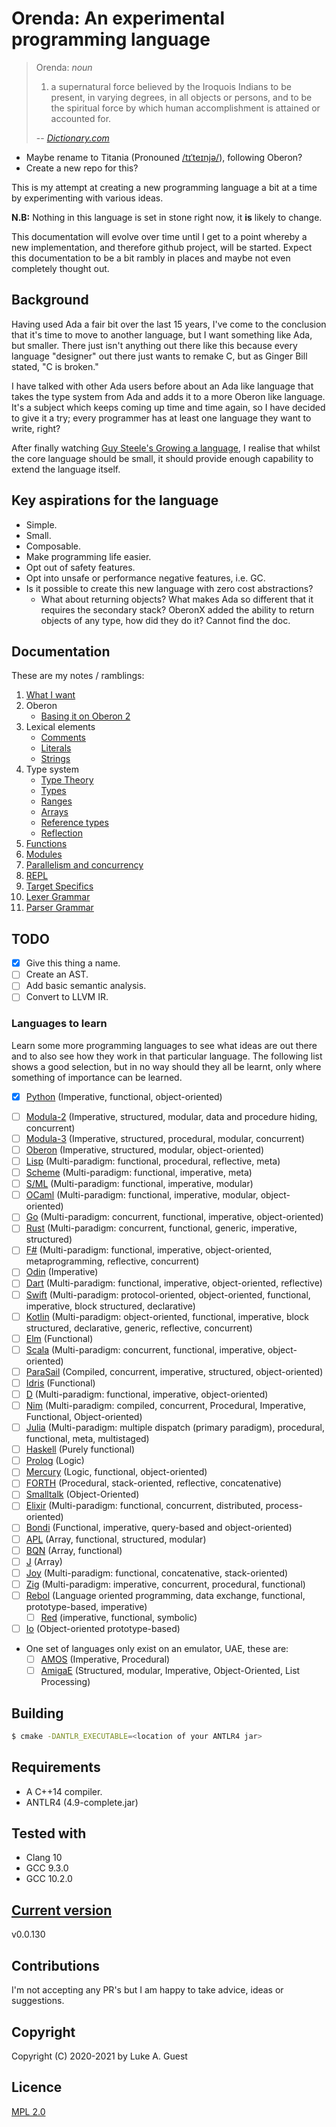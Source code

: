 # Orenda: An experimental programming language

> Orenda: *noun*
> 1. a supernatural force believed by the Iroquois Indians to be present, in varying degrees, in all objects or persons, and to be the spiritual force by which human accomplishment is attained or accounted for.
>
> -- <cite>[Dictionary.com](https://www.dictionary.com/browse/orenda?s=t)</cite>

* Maybe rename to Titania (Pronouned [/tɪˈteɪnjə/](http://ipa-reader.xyz/?text=t%C9%AA%CB%88te%C9%AAnj%C9%99)), following Oberon?
* Create a new repo for this?

This is my attempt at creating a new programming language a bit at a time by experimenting with various ideas.

**N.B:** Nothing in this language is set in stone right now, it **is** likely to change.

This documentation will evolve over time until I get to a point whereby a new implementation, and therefore github project, will be started. Expect this documentation to be a bit rambly in places and maybe not even completely thought out.

## Background

Having used Ada a fair bit over the last 15 years, I've come to the conclusion that it's time to move to another language, but I want something like Ada, but smaller. There just isn't anything out there like this because every language "designer" out there just wants to remake C, but as Ginger Bill stated, "C is broken."

I have talked with other Ada users before about an Ada like language that takes the type system from Ada and adds it to a more Oberon like language. It's a subject which keeps coming up time and time again, so I have decided to give it a try; every programmer has at least one language they want to write, right?

After finally watching [Guy Steele's Growing a language](https://youtu.be/_ahvzDzKdB0), I realise that whilst the core language should be small, it should provide enough capability to extend the language itself.

## Key aspirations for the language

* Simple.
* Small.
* Composable.
* Make programming life easier.
* Opt out of safety features.
* Opt into unsafe or performance negative features, i.e. GC.
* Is it possible to create this new language with zero cost abstractions?
  * What about returning objects? What makes Ada so different that it requires the secondary stack? OberonX added the ability to return objects of any type, how did they do it? Cannot find the doc.

## Documentation

These are my notes / ramblings:

1. [What I want](./docs/notes/what-i-want.md)
2. Oberon
   * [Basing it on Oberon 2](./docs/notes/oberon/basing-on-oberon2.md)
3. Lexical elements
   * [Comments](./docs/notes/lexical-elements/comments.md)
   * [Literals](./docs/notes/lexical-elements/literals.md)
   * [Strings](./docs/notes/lexical-elements/textual-data.md)
4. Type system
   * [Type Theory](./docs/notes/type-system/type-theory.md)
   * [Types](./docs/notes/type-system/types.md)
   * [Ranges](./docs/notes/type-system/ranges.md)
   * [Arrays](./docs/notes/type-system/arrays.md)
   * [Reference types](./docs/notes/type-system/reference-types.md)
   * [Reflection](./docs/notes/type-system/reflection.md)
5. [Functions](./docs/notes/functions.md)
6. [Modules](./docs/notes/modules.md)
7. [Parallelism and concurrency](/docs/notes/parallelism-concurrency.md)
8. [REPL](./docs/notes/repl.md)
9. [Target Specifics](./docs/notes/target-spoecifics.md)
10. [Lexer Grammar](./src/ExperimentalLexer.g4)
11. [Parser Grammar](./src/ExperimentalParser.g4)

## TODO

* [X] Give this thing a name.
* [ ] Create an AST.
* [ ] Add basic semantic analysis.
* [ ] Convert to LLVM IR.

### Languages to learn

Learn some more programming languages to see what ideas are out there and to also see how they work in that particular language. The following list shows a good selection, but in no way should they all be learnt, only where something of importance can be learned.

* [X] [Python](./docs/languages/python.md) (Imperative, functional, object-oriented)
+ [ ] [Modula-2](https://en.wikipedia.org/wiki/Modula-2) (Imperative, structured, modular, data and procedure hiding, concurrent)
+ [ ] [Modula-3](https://en.wikipedia.org/wiki/Modula-3) (Imperative, structured, procedural, modular, concurrent)
+ [ ] [Oberon](https://en.wikipedia.org/wiki/Oberon_(programming_language)) (Imperative, structured, modular, object-oriented)
+ [ ] [Lisp](https://en.wikipedia.org/wiki/Lisp_(programming_language)) (Multi-paradigm: functional, procedural, reflective, meta)
+ [ ] [Scheme](https://en.wikipedia.org/wiki/Scheme_(programming_language)) (Multi-paradigm: functional, imperative, meta)
+ [ ] [S/ML](https://en.wikipedia.org/wiki/Standard_ML) (Multi-paradigm: functional, imperative, modular)
+ [ ] [OCaml](https://en.wikipedia.org/wiki/OCaml) (Multi-paradigm: functional, imperative, modular, object-oriented)
+ [ ] [Go](https://en.wikipedia.org/wiki/Go_(programming_language)) (Multi-paradigm: concurrent, functional, imperative, object-oriented)
+ [ ] [Rust](https://en.wikipedia.org/wiki/Rust_(programming_language)) (Multi-paradigm: concurrent, functional, generic, imperative, structured)
+ [ ] [F#](https://en.wikipedia.org/wiki/F_Sharp_(programming_language)) (Multi-paradigm: functional, imperative, object-oriented, metaprogramming, reflective, concurrent)
+ [ ] [Odin](https://odin-lang.org/) (Imperative)
+ [ ] [Dart](https://en.wikipedia.org/wiki/Dart_(programming_language)) (Multi-paradigm: functional, imperative, object-oriented, reflective)
+ [ ] [Swift](https://en.wikipedia.org/wiki/Swift_(programming_language)) (Multi-paradigm: protocol-oriented, object-oriented, functional, imperative, block structured, declarative)
+ [ ] [Kotlin](https://en.wikipedia.org/wiki/Kotlin_(programming_language)) (Multi-paradigm: object-oriented, functional, imperative, block structured, declarative, generic, reflective, concurrent)
+ [ ] [Elm](https://en.wikipedia.org/wiki/Elm_(programming_language)) (Functional)
+ [ ] [Scala](https://en.wikipedia.org/wiki/Scala_(programming_language)) (Multi-paradigm: concurrent, functional, imperative, object-oriented)
+ [ ] [ParaSail](https://en.wikipedia.org/wiki/ParaSail_(programming_language)) (Compiled, concurrent, imperative, structured, object-oriented)
+ [ ] [Idris](https://en.wikipedia.org/wiki/Idris_(programming_language)) (Functional)
+ [ ] [D](https://en.wikipedia.org/wiki/D_(programming_language)) (Multi-paradigm: functional, imperative, object-oriented)
+ [ ] [Nim](https://en.wikipedia.org/wiki/Nim_(programming_language)) (Multi-paradigm: compiled, concurrent, Procedural, Imperative, Functional, Object-oriented)
+ [ ] [Julia](https://en.wikipedia.org/wiki/Julia_(programming_language)) (Multi-paradigm: multiple dispatch (primary paradigm), procedural, functional, meta, multistaged)
+ [ ] [Haskell](https://en.wikipedia.org/wiki/Haskell_(programming_language)) (Purely functional)
+ [ ] [Prolog](https://en.wikipedia.org/wiki/Prolog) (Logic)
+ [ ] [Mercury](https://en.wikipedia.org/wiki/Mercury_(programming_language)) (Logic, functional, object-oriented)
+ [ ] [FORTH](https://en.wikipedia.org/wiki/Forth_(programming_language)) (Procedural, stack-oriented, reflective, concatenative)
+ [ ] [Smalltalk](https://en.wikipedia.org/wiki/Smalltalk) (Object-Oriented)
+ [ ] [Elixir](https://en.wikipedia.org/wiki/Elixir_(programming_language)) (Multi-paradigm: functional, concurrent, distributed, process-oriented)
+ [ ] [Bondi](https://web.archive.org/web/20210321002117/http://bondi.it.uts.edu.au/) (Functional, imperative, query-based and object-oriented)
+ [ ] [APL](https://en.wikipedia.org/wiki/APL_(programming_language)) (Array, functional, structured, modular)
+ [ ] [BQN](https://github.com/mlochbaum/BQN) (Array, functional)
+ [ ] [J](https://en.wikipedia.org/wiki/J_(programming_language)) (Array)
+ [ ] [Joy](https://en.wikipedia.org/wiki/Joy_(programming_language)) (Multi-paradigm: functional, concatenative, stack-oriented)
+ [ ] [Zig](https://en.wikipedia.org/wiki/Zig_(programming_language)) (Multi-paradigm: imperative, concurrent, procedural, functional)
+ [ ] [Rebol](https://en.wikipedia.org/wiki/Rebol) (Language oriented programming, data exchange, functional, prototype-based, imperative)
  - [ ] [Red](https://en.wikipedia.org/wiki/Red_(programming_language)) (imperative, functional, symbolic)
+ [ ] [Io](https://en.wikipedia.org/wiki/Io_(programming_language)) (Object-oriented prototype-based)
+ One set of languages only exist on an emulator, UAE, these are:
   - [ ] [AMOS](https://en.wikipedia.org/wiki/AMOS_(programming_language)) (Imperative, Procedural)
   - [ ] [AmigaE](https://en.wikipedia.org/wiki/Amiga_E) (Structured, modular, Imperative, Object-Oriented, List Processing)

## Building

```bash
$ cmake -DANTLR_EXECUTABLE=<location of your ANTLR4 jar>
```

## Requirements

* A C++14 compiler.
* ANTLR4 (4.9-complete.jar)

## Tested with

* Clang 10
* GCC 9.3.0
* GCC 10.2.0

## [Current version](http://www.semver.org)

v0.0.130

## Contributions

I'm not accepting any PR's but I am happy to take advice, ideas or suggestions.

## Copyright

Copyright (C) 2020-2021 by Luke A. Guest

## Licence

[MPL 2.0](./LICENCE.txt)
